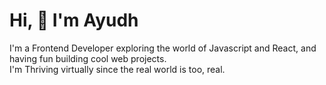 # Hi, :wave: I'm Ayudh
I'm a Frontend Developer exploring the world of Javascript and React, and having fun building cool web projects.</br>
I'm Thriving virtually since the real world is too, real.
